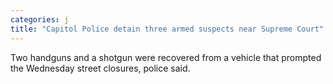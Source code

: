 ```yaml
---
categories: j
title: "Capitol Police detain three armed suspects near Supreme Court"
---
```

Two handguns and a shotgun were recovered from a vehicle that prompted the Wednesday street closures, police said.